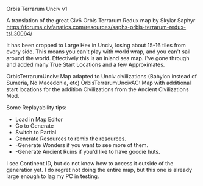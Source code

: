 Orbis Terrarum Unciv v1

A translation of the great Civ6 Orbis Terrarum Redux map by Skylar Saphyr
https://forums.civfanatics.com/resources/saphs-orbis-terrarum-redux-tsl.30064/

It has been cropped to Large Hex in Unciv, losing about 15-16 tiles from every side.  This means you can't play with world wrap, and you can't sail around the world.  Effectively this is an inland sea map.  I've gone through and added many True Start Locations and a few Approximates.

OrbisTerrarumUnciv: Map adapted to Unciv civilizations (Babylon instead of Sumeria, No Macedonia, etc)
OrbisTerrarumUncivAC: Map with additional start locations for the addition Civilizations from the Ancient Civilizations Mod.

Some Replayability tips:
- Load in Map Editor
- Go to Generate
- Switch to Partial
- Generate Resources to remix the resources.
- -Generate Wonders if you want to see more of them.
- -Generate Ancient Ruins if you'd like to have goodie huts.

I see Continent ID, but do not know how to access it outside of the generatior yet.  I do regret not doing the entire map, but this one is already large enough to lag my PC in testing.
